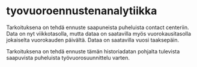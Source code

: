 # tyovuoroennustenanalytiikka

Tarkoituksena on tehdä ennuste saapuneista puheluista contact centeriin. Data on nyt viikkotasolla, mutta dataa on saatavilla myös vuorokausitasolla jokaiselta vuorokauden päivältä. Dataa on saatavilla vuosi taaksepäin.

Tarkoituksena on tehdä ennuste tämän historiadatan pohjalta tulevista saapuvista puheluista työvuorosuunnittelu varten.

